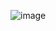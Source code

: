 ![image](https://github.com/HarjjotSinghh/leetcode/assets/114088280/79b69935-d7ff-40ed-90b6-df30fb1415f7)
